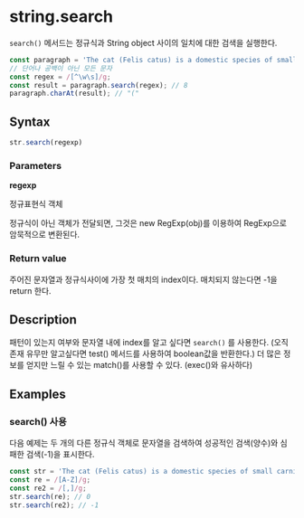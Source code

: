 # string.search

`search()` 메서드는 정규식과 String object 사이의 일치에 대한 검색을 실행한다.

```js
const paragraph = 'The cat (Felis catus) is a domestic species of small carnivorous mammal.';
// 단어나 공백이 아닌 모든 문자
const regex = /[^\w\s]/g;
const result = paragraph.search(regex); // 8
paragraph.charAt(result); // "("
```

## Syntax

```js
str.search(regexp)
```

### Parameters

**regexp**

정규표현식 객체

정규식이 아닌 객체가 전달되면, 그것은 new RegExp(obj)를 이용하여 RegExp으로 암묵적으로 변환된다.

### Return value

주어진 문자열과 정규식사이에 가장 첫 매치의 index이다. 매치되지 않는다면 -1을 return 한다.

## Description

패턴이 있는지 여부와 문자열 내에 index를 알고 싶다면 `search()` 를 사용한다. (오직 존재 유무만 알고싶다면 test() 메서드를 사용하여 boolean값을 반환한다.) 더 많은 정보를 얻지만 느릴 수 있는 match()를 사용할 수 있다. (exec()와 유사하다)

## Examples

### search() 사용

다음 예제는 두 개의 다른 정규식 객체로 문자열을 검색하여 성공적인 검색(양수)와 심패한 검색(-1)을 표시한다.

```js
const str = 'The cat (Felis catus) is a domestic species of small carnivorous mammal.';
const re = /[A-Z]/g;
const re2 = /[,]/g;
str.search(re); // 0
str.search(re2); // -1
```



